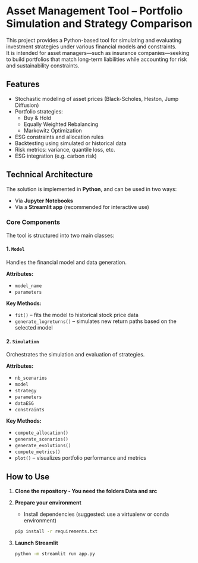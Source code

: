 # Asset Management Tool – Portfolio Simulation and Strategy Comparison

This project provides a Python-based tool for simulating and evaluating investment strategies under various financial models and constraints.  
It is intended for asset managers—such as insurance companies—seeking to build portfolios that match long-term liabilities while accounting for risk and sustainability constraints.

## Features

- Stochastic modeling of asset prices (Black-Scholes, Heston, Jump Diffusion)
- Portfolio strategies:
  - Buy & Hold
  - Equally Weighted Rebalancing
  - Markowitz Optimization
- ESG constraints and allocation rules
- Backtesting using simulated or historical data
- Risk metrics: variance, quantile loss, etc.
- ESG integration (e.g. carbon risk)

## Technical Architecture

The solution is implemented in **Python**, and can be used in two ways:
- Via **Jupyter Notebooks**
- Via a **Streamlit app** (recommended for interactive use)

### Core Components

The tool is structured into two main classes:

#### 1. `Model`

Handles the financial model and data generation.

**Attributes:**
- `model_name`
- `parameters`

**Key Methods:**
- `fit()` – fits the model to historical stock price data
- `generate_logreturns()` – simulates new return paths based on the selected model

#### 2. `Simulation`

Orchestrates the simulation and evaluation of strategies.

**Attributes:**
- `nb_scenarios`
- `model`
- `strategy`
- `parameters`
- `dataESG`
- `constraints`

**Key Methods:**
- `compute_allocation()`
- `generate_scenarios()`
- `generate_evolutions()`
- `compute_metrics()`
- `plot()` – visualizes portfolio performance and metrics

## How to Use

1. **Clone the repository - You need the folders Data and src**

2. **Prepare your environment**
   - Install dependencies (suggested: use a virtualenv or conda environment)
   ```bash
   pip install -r requirements.txt

4. **Launch Streamlit**
   ```bash
   python -m streamlit run app.py
